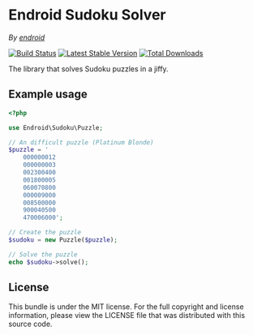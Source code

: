 Endroid Sudoku Solver
=====================

*By [endroid](http://endroid.nl/)*

[![Build Status](https://secure.travis-ci.org/endroid/Sudoku.png)](http://travis-ci.org/endroid/Sudoku)
[![Latest Stable Version](https://poser.pugx.org/endroid/sudoku/v/stable.png)](https://packagist.org/packages/endroid/sudoku)
[![Total Downloads](https://poser.pugx.org/endroid/sudoku/downloads.png)](https://packagist.org/packages/endroid/sudoku)

The library that solves Sudoku puzzles in a jiffy.

Example usage
-------------

``` php
<?php

use Endroid\Sudoku\Puzzle;

// An difficult puzzle (Platinum Blonde)
$puzzle = '
    000000012
    000000003
    002300400
    001800005
    060070800
    000009000
    008500000
    900040500
    470006000';

// Create the puzzle
$sudoku = new Puzzle($puzzle);

// Solve the puzzle
echo $sudoku->solve();
```

## License

This bundle is under the MIT license. For the full copyright and license information, please view the LICENSE file that
was distributed with this source code.
